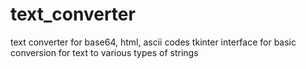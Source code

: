 # text_converter
text converter for base64, html, ascii codes
tkinter interface for basic conversion for text to
various types of strings
